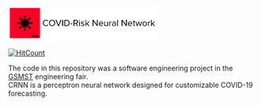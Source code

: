<img src="https://raw.githubusercontent.com/hershyz/CRNN/main/assets/crnn.png"/>

[![HitCount](http://hits.dwyl.com/hershyz/CRNN.svg)](http://hits.dwyl.com/hershyz/CRNN)

<p>
  The code in this repository was a software engineering project in the <a href="https://www.gcpsk12.org/gsmst">GSMST</a> engineering fair.<br/>
  CRNN is a perceptron neural network designed for customizable COVID-19 forecasting.
</p>
